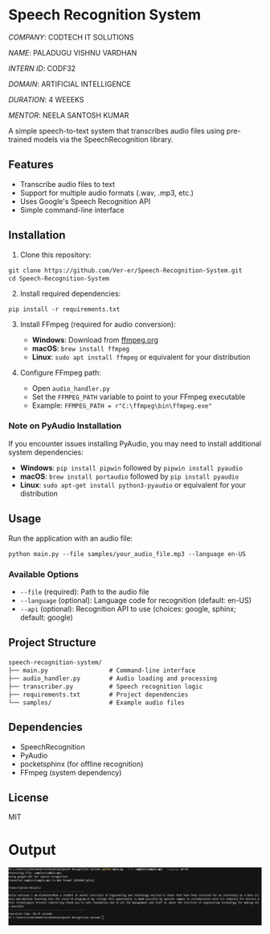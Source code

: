 # Speech Recognition System

*COMPANY*: CODTECH IT SOLUTIONS

*NAME*: PALADUGU VISHNU VARDHAN

*INTERN ID*: CODF32

*DOMAIN*: ARTIFICIAL INTELLIGENCE 

*DURATION*: 4 WEEEKS

*MENTOR*: NEELA SANTOSH KUMAR


A simple speech-to-text system that transcribes audio files using pre-trained models via the SpeechRecognition library.

## Features

- Transcribe audio files to text
- Support for multiple audio formats (.wav, .mp3, etc.)
- Uses Google's Speech Recognition API
- Simple command-line interface

## Installation

1. Clone this repository:
```
git clone https://github.com/Ver-er/Speech-Recognition-System.git
cd Speech-Recognition-System
```

2. Install required dependencies:
```
pip install -r requirements.txt
```

3. Install FFmpeg (required for audio conversion):
   - **Windows**: Download from [ffmpeg.org](https://ffmpeg.org/download.html)
   - **macOS**: `brew install ffmpeg`
   - **Linux**: `sudo apt install ffmpeg` or equivalent for your distribution

4. Configure FFmpeg path:
   - Open `audio_handler.py`
   - Set the `FFMPEG_PATH` variable to point to your FFmpeg executable
   - Example: `FFMPEG_PATH = r"C:\ffmpeg\bin\ffmpeg.exe"`

### Note on PyAudio Installation

If you encounter issues installing PyAudio, you may need to install additional system dependencies:

- **Windows**: `pip install pipwin` followed by `pipwin install pyaudio`
- **macOS**: `brew install portaudio` followed by `pip install pyaudio`
- **Linux**: `sudo apt-get install python3-pyaudio` or equivalent for your distribution

## Usage

Run the application with an audio file:
```
python main.py --file samples/your_audio_file.mp3 --language en-US
```

### Available Options

- `--file` (required): Path to the audio file
- `--language` (optional): Language code for recognition (default: en-US)
- `--api` (optional): Recognition API to use (choices: google, sphinx; default: google)

## Project Structure

```
speech-recognition-system/
├── main.py                 # Command-line interface
├── audio_handler.py        # Audio loading and processing
├── transcriber.py          # Speech recognition logic
├── requirements.txt        # Project dependencies
└── samples/                # Example audio files
```

## Dependencies

- SpeechRecognition
- PyAudio
- pocketsphinx (for offline recognition)
- FFmpeg (system dependency)

## License

MIT 

# Output

![output](output.png)